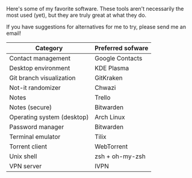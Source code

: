 Here's some of my favorite software. These tools aren't necessarily the most used (yet), but they are truly great at what they do.

If you have suggestions for alternatives for me to try, please send me an email!

| Category                      | Preferred sofware    |
|------------------------------ | -------------------- |
| Contact management            | Google Contacts      |
| Desktop environment           | KDE Plasma           |
| Git branch visualization      | GitKraken            |   
| Not-it randomizer             | Chwazi               |
| Notes                         | Trello               |
| Notes (secure)                | Bitwarden            |
| Operating system (desktop)    | Arch Linux           |
| Password manager              | Bitwarden            |
| Terminal emulator             | Tilix                |
| Torrent client                | WebTorrent           |
| Unix shell                    | zsh + oh-my-zsh      |
| VPN server                    | IVPN                 |


